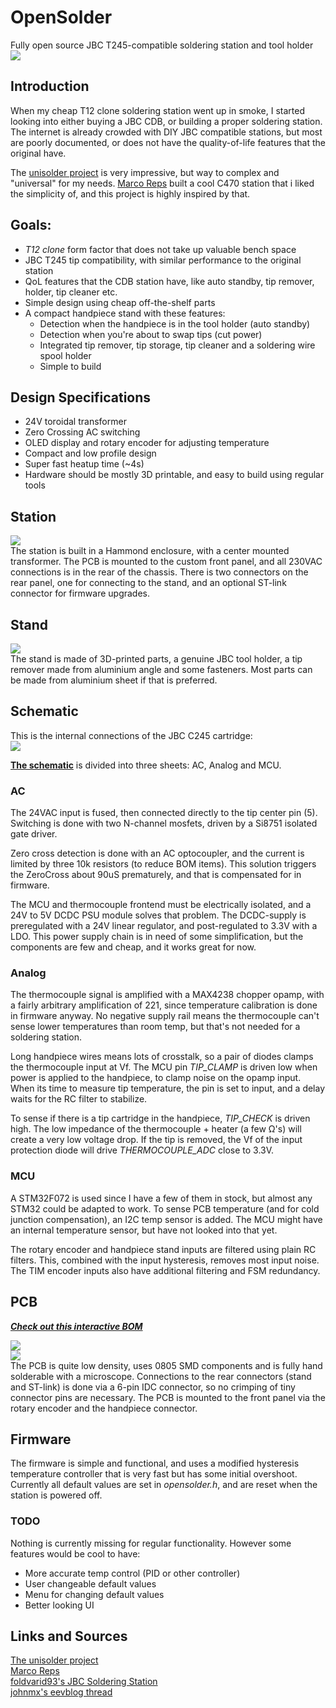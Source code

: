 # OpenSolder
Fully open source JBC T245-compatible soldering station and tool holder  
![](/mechanical/images/front.png)

## Introduction
When my cheap T12 clone soldering station went up in smoke, I started looking into either buying a JBC CDB, or building a proper soldering station. The internet is already crowded with DIY JBC compatible stations, but most are poorly documented, or does not have the quality-of-life features that the original have.

The [unisolder project](https://github.com/sparkybg/UniSolder-5.2) is very impressive, but way to complex and "universal" for my needs. [Marco Reps](https://youtu.be/GYIiOkr6x9o) built a cool C470 station that i liked the simplicity of, and this project is highly inspired by that.

## Goals:
- _T12 clone_ form factor that does not take up valuable bench space
- JBC T245 tip compatibility, with similar performance to the original station
- QoL features that the CDB station have, like auto standby, tip remover, holder, tip cleaner etc.
- Simple design using cheap off-the-shelf parts
- A compact handpiece stand with these features:
	- Detection when the handpiece is in the tool holder (auto standby)
	- Detection when you're about to swap tips (cut power)
	- Integrated tip remover, tip storage, tip cleaner and a soldering wire spool holder
	- Simple to build

## Design Specifications
- 24V toroidal transformer
- Zero Crossing AC switching
- OLED display and rotary encoder for adjusting temperature
- Compact and low profile design
- Super fast heatup time (~4s)
- Hardware should be mostly 3D printable, and easy to build using regular tools

## Station
![](/mechanical/images/station_1.png)  
The station is built in a Hammond enclosure, with a center mounted transformer. The PCB is mounted to the custom front panel, and all 230VAC connections is in the rear of the chassis.
There is two connectors on the rear panel, one for connecting to the stand, and an optional ST-link connector for firmware upgrades.

## Stand
![](/mechanical/images/stand_1.png)  
The stand is made of 3D-printed parts, a genuine JBC tool holder, a tip remover made from aluminium angle and some fasteners. Most parts can be made from aluminium sheet if that is preferred.

## Schematic
This is the internal connections of the JBC C245 cartridge:  
![](/hardware/images/jbc_c245_connection_diagram.png)  

[__The schematic__](https://github.com/howie-j/OpenSolder/raw/main/hardware/schematic.pdf) is divided into three sheets: AC, Analog and MCU.

### AC
The 24VAC input is fused, then connected directly to the tip center pin (5). Switching is done with two N-channel mosfets, driven by a Si8751 isolated gate driver.

Zero cross detection is done with an AC optocoupler, and the current is limited by three 10k resistors (to reduce BOM items). This solution triggers the ZeroCross about 90uS prematurely, and that is compensated for in firmware.

The MCU and thermocouple frontend must be electrically isolated, and a 24V to 5V DCDC PSU module solves that problem. The DCDC-supply is preregulated with a 24V linear regulator, and post-regulated to 3.3V with a LDO. This power supply chain is in need of some simplification, but the components are few and cheap, and it works great for now.

### Analog
The thermocouple signal is amplified with a MAX4238 chopper opamp, with a fairly arbitrary amplification of 221, since temperature calibration is done in firmware anyway. No negative supply rail means the thermocouple can't sense lower temperatures than room temp, but that's not needed for a soldering station.

Long handpiece wires means lots of crosstalk, so a pair of diodes clamps the thermocouple input at Vf. The MCU pin _TIP_CLAMP_ is driven low when power is applied to the handpiece, to clamp noise on the opamp input. When its time to measure tip temperature, the pin is set to input, and a delay waits for the RC filter to stabilize.

To sense if there is a tip cartridge in the handpiece, _TIP_CHECK_ is driven high. The low impedance of the thermocouple + heater (a few Ω's) will create a very low voltage drop. If the tip is removed, the Vf of the input protection diode will drive _THERMOCOUPLE_ADC_ close to 3.3V.


### MCU
A STM32F072 is used since I have a few of them in stock, but almost any STM32 could be adapted to work. To sense PCB temperature (and for cold junction compensation), an I2C temp sensor is added. The MCU might have an internal temperature sensor, but  have not looked into that yet.

The rotary encoder and handpiece stand inputs are filtered using plain RC filters. This, combined with the input hysteresis, removes most input noise. The TIM encoder inputs also have additional filtering and FSM redundancy.
 

## PCB
[___Check out this interactive BOM___](http://htmlpreview.github.io/?https://github.com/howie-j/OpenSolder/blob/main/hardware/bom/interactive_bom.html)

![](/hardware/images/pcb_front.png)  
![](/hardware/images/pcb_rear.png)  
The PCB is quite low density, uses 0805 SMD components and is fully hand solderable with a microscope. Connections to the rear connectors (stand and ST-link) is done via a 6-pin IDC connector, so no crimping of tiny connector pins are necessary. The PCB is mounted to the front panel via the rotary encoder and the handpiece connector.


## Firmware
The firmware is simple and functional, and uses a modified hysteresis temperature controller that is very fast but has some initial overshoot. Currently all default values are set in _opensolder.h_, and are reset when the station is powered off.


### TODO
Nothing is currently missing for regular functionality. However some features would be cool to have:

- More accurate temp control (PID or other controller)
- User changeable default values
- Menu for changing default values
- Better looking UI


## Links and Sources
[The unisolder project](https://github.com/sparkybg/UniSolder-5.2)  
[Marco Reps](https://youtu.be/GYIiOkr6x9o)  
[foldvarid93's JBC Soldering Station](https://github.com/foldvarid93/JBC_SolderingStation)  
[johnmx's eevblog thread](https://eevblog.com/forum/testgear/jbc-soldering-station-cd-2bc-complete-schematic-analysis/)  
